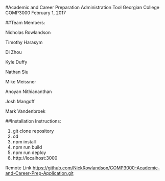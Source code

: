 #Academic and Career Preparation Administration Tool
Georgian College
COMP3000
February 1, 2017

##Team Members:

Nicholas Rowlandson

Timothy Harasym

Di Zhou

Kyle Duffy

Nathan Siu

Mike Meissner

Anoyan Nithiananthan

Josh Mangoff

Mark Vandenbroek


##Installation Instructions:

1. git clone repository
2. cd
3. npm install
4. npm run build
5. npm run deploy
6. http://localhost:3000

Remote Link
https://github.com/NickRowlandson/COMP3000-Academic-and-Career-Prep-Application.git
